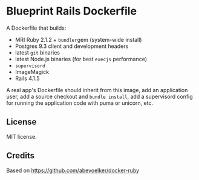# Blueprint Rails Dockerfile

A Dockerfile that builds:
 * MRI Ruby 2.1.2 + `bundler`gem (system-wide install)
 * Postgres 9.3 client and development headers
 * latest `git` binaries
 * latest Node.js binaries (for best `execjs` performance)
 * `supervisord`
 * ImageMagick
 * Rails 4.1.5

A real app's Dockerfile should inherit from this image, add an application
user, add a source checkout and `bundle install`, add a supervisord config
for running the application code with puma or unicorn, etc.

## License

MIT license.

## Credits

Based on https://github.com/abevoelker/docker-ruby
